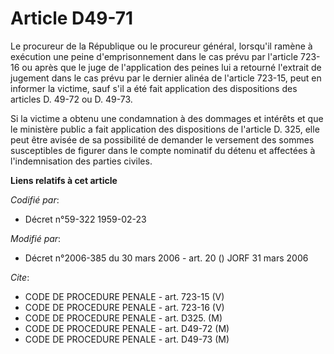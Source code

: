 # Article D49-71

Le procureur de la République ou le procureur général, lorsqu'il ramène à exécution une peine d'emprisonnement dans le cas
prévu par l'article 723-16 ou après que le juge de l'application des peines lui a retourné l'extrait de jugement dans le cas
prévu par le dernier alinéa de l'article 723-15, peut en informer la victime, sauf s'il a été fait application des
dispositions des articles D. 49-72 ou D. 49-73.

Si la victime a obtenu une condamnation à des dommages et intérêts et que le ministère public a fait application des
dispositions de l'article D. 325, elle peut être avisée de sa possibilité de demander le versement des sommes susceptibles de
figurer dans le compte nominatif du détenu et affectées à l'indemnisation des parties civiles.

**Liens relatifs à cet article**

_Codifié par_:

  - Décret n°59-322 1959-02-23

_Modifié par_:

  - Décret n°2006-385 du 30 mars 2006 - art. 20 () JORF 31 mars 2006

_Cite_:

  - CODE DE PROCEDURE PENALE - art. 723-15 (V)
  - CODE DE PROCEDURE PENALE - art. 723-16 (V)
  - CODE DE PROCEDURE PENALE - art. D325. (M)
  - CODE DE PROCEDURE PENALE - art. D49-72 (M)
  - CODE DE PROCEDURE PENALE - art. D49-73 (M)
